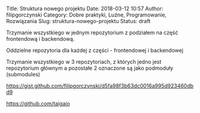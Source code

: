 Title: Struktura nowego projektu
Date: 2018-03-12 10:57
Author: filipgorczynski
Category: Dobre praktyki, Luźne, Programowanie, Rozwiązania
Slug: struktura-nowego-projektu
Status: draft

Trzymanie wszystkiego w jednym repozytorium z podziałem na część frontendową i backendową.

Oddzielne repozytoria dla każdej z części - frontendowej i backendowej

Trzymanie wszystkiego w 3 repozytoriach, z których jedno jest repozytorium głównym a pozostałe 2 oznaczone są jako podmoduły (submodules)

https://gist.github.com/filipgorczynski/d5fa98f3b63dc0016a995d923460dbd9

https://github.com/taigaio
